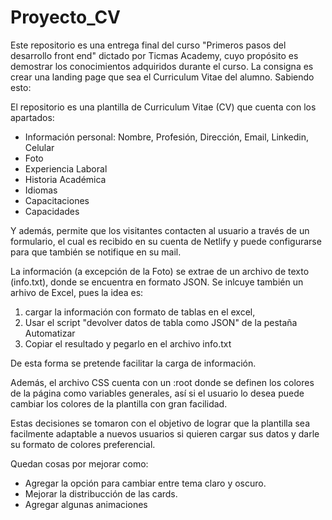 # Proyecto_CV

Este repositorio es una entrega final del curso "Primeros pasos del desarrollo front end" dictado por Ticmas Academy, cuyo propósito es
demostrar los conocimientos adquiridos durante el curso.
La consigna es crear una landing page que sea el Curriculum Vitae del alumno. Sabiendo esto:

El repositorio es una plantilla de Curriculum Vitae (CV) que cuenta con los apartados:

  - Información personal: Nombre, Profesión, Dirección, Email, Linkedin, Celular
  - Foto
  - Experiencia Laboral
  - Historia Académica
  - Idiomas
  - Capacitaciones
  - Capacidades

Y además, permite que los visitantes contacten al usuario a través de un formulario, el cual es recibido en su cuenta de Netlify y puede configurarse
para que también se notifique en su mail.

La información (a excepción de la Foto) se extrae de un archivo de texto (info.txt), donde se encuentra en formato JSON.
Se inlcuye también un arhivo de Excel, pues la idea es:

  1) cargar la información con formato de tablas en el excel,
  2) Usar el script "devolver datos de tabla como JSON" de la pestaña Automatizar
  3) Copiar el resultado y pegarlo en el archivo info.txt

De esta forma se pretende facilitar la carga de información.

Además, el archivo CSS cuenta con un :root donde se definen los colores de la página como variables generales, así si el usuario lo desea 
puede cambiar los colores de la plantilla con gran facilidad.

Estas decisiones se tomaron con el objetivo de lograr que la plantilla sea facilmente adaptable a nuevos usuarios si quieren cargar sus datos y 
darle su formato de colores preferencial.

Quedan cosas por mejorar como:
  - Agregar la opción para cambiar entre tema claro y oscuro.
  - Mejorar la distribucción de las cards.
  - Agregar algunas animaciones
  


